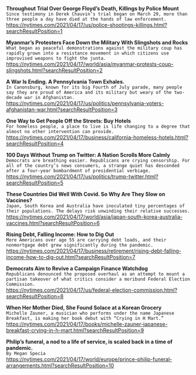 **Throughout Trial Over George Floyd’s Death, Killings by Police Mount**\
`Since testimony in Derek Chauvin’s trial began on March 29, more than three people a day have died at the hands of law enforcement.`\
https://nytimes.com/2021/04/17/us/police-shootings-killings.html?searchResultPosition=1

**Myanmar’s Protesters Face Down the Military With Slingshots and Rocks**\
`What began as peaceful demonstrations against the military coup has rapidly grown into a resistance movement in which citizens use improvised weapons to fight the junta.`\
https://nytimes.com/2021/04/17/world/asia/myanmar-protests-coup-slingshots.html?searchResultPosition=2

**A War Is Ending. A Pennsylvania Town Exhales.**\
`In Canonsburg, known for its big Fourth of July parade, many people say they are proud of America and its military but weary of the two-decade war in Afghanistan.`\
https://nytimes.com/2021/04/17/us/politics/pennsylvania-voters-afghanistan-war.html?searchResultPosition=3

**One Way to Get People Off the Streets: Buy Hotels**\
`For homeless people, a place to live is life changing to a degree that almost no other intervention can provide.`\
https://nytimes.com/2021/04/17/business/california-homeless-hotels.html?searchResultPosition=4

**100 Days Without Trump on Twitter: A Nation Scrolls More Calmly**\
`Democrats are breathing easier. Republicans are crying censorship. For all of the country’s news consumers, a strange quiet has descended after a four-year bombardment of presidential verbiage.`\
https://nytimes.com/2021/04/17/us/politics/trump-twitter.html?searchResultPosition=5

**These Countries Did Well With Covid. So Why Are They Slow on Vaccines?**\
`Japan, South Korea and Australia have inoculated tiny percentages of their populations. The delays risk unwinding their relative successes.`\
https://nytimes.com/2021/04/17/world/asia/japan-south-korea-australia-vaccines.html?searchResultPosition=6

**Rising Debt, Falling Income: How to Dig Out**\
`More Americans over age 55 are carrying debt loads, and their nonmortgage debt grew significantly during the pandemic.`\
https://nytimes.com/2021/04/17/business/retirement/rising-debt-falling-income-how-to-dig-out.html?searchResultPosition=7

**Democrats Aim to Revive a Campaign Finance Watchdog**\
`Republicans denounced the proposed overhaul as an attempt to mount a partisan takeover of what critics consider a moribund Federal Election Commission.`\
https://nytimes.com/2021/04/17/us/federal-election-commission.html?searchResultPosition=8

**When Her Mother Died, She Found Solace at a Korean Grocery**\
`Michelle Zauner, a musician who performs under the name Japanese Breakfast, is making her book debut with “Crying in H Mart.”`\
https://nytimes.com/2021/04/17/books/michelle-zauner-japanese-breakfast-crying-in-h-mart.html?searchResultPosition=9

**Philip’s funeral, a nod to a life of service, is scaled back in a time of pandemic.**\
`By Megan Specia`\
https://nytimes.com/2021/04/17/world/europe/prince-philip-funeral-arrangements.html?searchResultPosition=10

